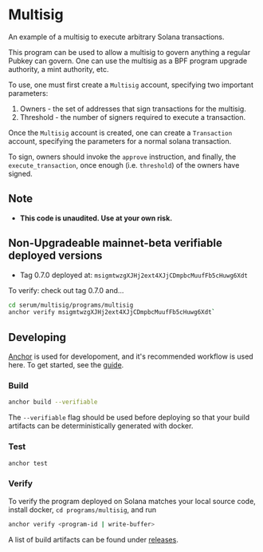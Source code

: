 # Multisig

An example of a multisig to execute arbitrary Solana transactions.

This program can be used to allow a multisig to govern anything a regular
Pubkey can govern. One can use the multisig as a BPF program upgrade
authority, a mint authority, etc.

To use, one must first create a `Multisig` account, specifying two important
parameters:

1. Owners - the set of addresses that sign transactions for the multisig.
2. Threshold - the number of signers required to execute a transaction.

Once the `Multisig` account is created, one can create a `Transaction`
account, specifying the parameters for a normal solana transaction.

To sign, owners should invoke the `approve` instruction, and finally,
the `execute_transaction`, once enough (i.e. `threshold`) of the owners have
signed.

## Note

* **This code is unaudited. Use at your own risk.**

## Non-Upgradeable mainnet-beta verifiable deployed versions

* Tag 0.7.0 deployed at: `msigmtwzgXJHj2ext4XJjCDmpbcMuufFb5cHuwg6Xdt`

To verify: check out tag 0.7.0 and...
```bash
cd serum/multisig/programs/multisig
anchor verify msigmtwzgXJHj2ext4XJjCDmpbcMuufFb5cHuwg6Xdt`
```


## Developing

[Anchor](https://github.com/project-serum/anchor) is used for developoment, and it's
recommended workflow is used here. To get started, see the [guide](https://project-serum.github.io/anchor/getting-started/introduction.html).

### Build

```bash
anchor build --verifiable
```

The `--verifiable` flag should be used before deploying so that your build artifacts
can be deterministically generated with docker.

### Test

```bash
anchor test
```

### Verify

To verify the program deployed on Solana matches your local source code, install
docker, `cd programs/multisig`, and run

```bash
anchor verify <program-id | write-buffer>
```

A list of build artifacts can be found under [releases](https://github.com/project-serum/multisig/releases).
